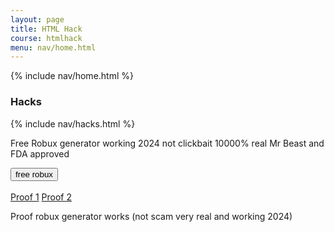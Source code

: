 ```yaml
---
layout: page
title: HTML Hack
course: htmlhack
menu: nav/home.html
---
```


{% include nav/home.html %}

### Hacks
{% include nav/hacks.html %}

<div>
  <p>Free Robux generator working 2024 not clickbait 10000% real Mr Beast and FDA approved</p>
  <button>free robux</button>
</div>
&nbsp;
<div>
  <a href="https://theonion.com/diddy-i-will-beat-these-charges-senseless/">Proof 1</a>
  <a href="https://theonion.com/iowa-state-fair-visitor-gored-by-500-pound-yam-1851607877/">Proof 2</a>
  <p>Proof robux generator works (not scam very real and working 2024)</p>